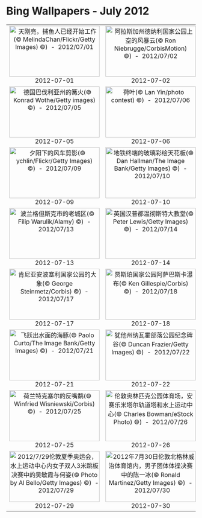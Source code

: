 # Bing Wallpapers - July 2012

| | | | |
|:-------------------------:|:-------------------------:|:-------------------------:|:-------------------------:|
| <a href="https://bing.ee123.net/img/cn/fhd/2012/07/01.jpg" target="_blank"><img src="https://bing.ee123.net/img/cn/fhd/2012/07/01.jpg" width="240" height="135" alt="天刚亮，捕鱼人已经开始工作(© MelindaChan/Flickr/Getty Images) ©)  -  2012/07/01" title="天刚亮，捕鱼人已经开始工作(© MelindaChan/Flickr/Getty Images) ©)  -  2012/07/01"></a><br>2012-07-01<br> | <a href="https://bing.ee123.net/img/cn/fhd/2012/07/02.jpg" target="_blank"><img src="https://bing.ee123.net/img/cn/fhd/2012/07/02.jpg" width="240" height="135" alt="阿拉斯加州德纳利国家公园上空的风暴云(© Ron Niebrugge/CorbisMotion) ©)  -  2012/07/02" title="阿拉斯加州德纳利国家公园上空的风暴云(© Ron Niebrugge/CorbisMotion) ©)  -  2012/07/02"></a><br>2012-07-02<br> | <a href="https://bing.ee123.net/img/cn/fhd/2012/07/03.jpg" target="_blank"><img src="https://bing.ee123.net/img/cn/fhd/2012/07/03.jpg" width="240" height="135" alt="上海外滩观光隧道(© Dennis Degnan/Corbis) ©)  -  2012/07/03" title="上海外滩观光隧道(© Dennis Degnan/Corbis) ©)  -  2012/07/03"></a><br>2012-07-03<br> | <a href="https://bing.ee123.net/img/cn/fhd/2012/07/04.jpg" target="_blank"><img src="https://bing.ee123.net/img/cn/fhd/2012/07/04.jpg" width="240" height="135" alt="经过撒哈拉沙漠的骆驼商队(© Frans Lemmens/Super Stock) ©)  -  2012/07/04" title="经过撒哈拉沙漠的骆驼商队(© Frans Lemmens/Super Stock) ©)  -  2012/07/04"></a><br>2012-07-04<br> |
| <a href="https://bing.ee123.net/img/cn/fhd/2012/07/05.jpg" target="_blank"><img src="https://bing.ee123.net/img/cn/fhd/2012/07/05.jpg" width="240" height="135" alt="德国巴伐利亚州的篝火(© Konrad Wothe/Getty images) ©)  -  2012/07/05" title="德国巴伐利亚州的篝火(© Konrad Wothe/Getty images) ©)  -  2012/07/05"></a><br>2012-07-05<br> | <a href="https://bing.ee123.net/img/cn/fhd/2012/07/06.jpg" target="_blank"><img src="https://bing.ee123.net/img/cn/fhd/2012/07/06.jpg" width="240" height="135" alt="荷叶(© Lan Yin/photo contest) ©)  -  2012/07/06" title="荷叶(© Lan Yin/photo contest) ©)  -  2012/07/06"></a><br>2012-07-06<br> | <a href="https://bing.ee123.net/img/cn/fhd/2012/07/07.jpg" target="_blank"><img src="https://bing.ee123.net/img/cn/fhd/2012/07/07.jpg" width="240" height="135" alt="佐治亚州公园内的喷泉广场(© Russell Kord/Aurora Photos) ©)  -  2012/07/07" title="佐治亚州公园内的喷泉广场(© Russell Kord/Aurora Photos) ©)  -  2012/07/07"></a><br>2012-07-07<br> | <a href="https://bing.ee123.net/img/cn/fhd/2012/07/08.jpg" target="_blank"><img src="https://bing.ee123.net/img/cn/fhd/2012/07/08.jpg" width="240" height="135" alt="日月潭(© JUN/Flickr/Getty Images) ©)  -  2012/07/08" title="日月潭(© JUN/Flickr/Getty Images) ©)  -  2012/07/08"></a><br>2012-07-08<br> |
| <a href="https://bing.ee123.net/img/cn/fhd/2012/07/09.jpg" target="_blank"><img src="https://bing.ee123.net/img/cn/fhd/2012/07/09.jpg" width="240" height="135" alt="夕阳下的风车剪影(© ychlin/Flickr/Getty Images) ©)  -  2012/07/09" title="夕阳下的风车剪影(© ychlin/Flickr/Getty Images) ©)  -  2012/07/09"></a><br>2012-07-09<br> | <a href="https://bing.ee123.net/img/cn/fhd/2012/07/10.jpg" target="_blank"><img src="https://bing.ee123.net/img/cn/fhd/2012/07/10.jpg" width="240" height="135" alt="地铁终端的玻璃彩绘天花板(© Dan Hallman/The Image Bank/Getty Images) ©)  -  2012/07/10" title="地铁终端的玻璃彩绘天花板(© Dan Hallman/The Image Bank/Getty Images) ©)  -  2012/07/10"></a><br>2012-07-10<br> | <a href="https://bing.ee123.net/img/cn/fhd/2012/07/11.jpg" target="_blank"><img src="https://bing.ee123.net/img/cn/fhd/2012/07/11.jpg" width="240" height="135" alt="飞行中的凤蝶(© Lawren/Flickr/Getty Images) ©)  -  2012/07/11" title="飞行中的凤蝶(© Lawren/Flickr/Getty Images) ©)  -  2012/07/11"></a><br>2012-07-11<br> | <a href="https://bing.ee123.net/img/cn/fhd/2012/07/12.jpg" target="_blank"><img src="https://bing.ee123.net/img/cn/fhd/2012/07/12.jpg" width="240" height="135" alt="台湾澎湖双心石沪(© Lawren/Flickr/Getty Images) ©)  -  2012/07/12" title="台湾澎湖双心石沪(© Lawren/Flickr/Getty Images) ©)  -  2012/07/12"></a><br>2012-07-12<br> |
| <a href="https://bing.ee123.net/img/cn/fhd/2012/07/13.jpg" target="_blank"><img src="https://bing.ee123.net/img/cn/fhd/2012/07/13.jpg" width="240" height="135" alt="波兰格但斯克市的老城区(© Filip Warulik/Alamy) ©)  -  2012/07/13" title="波兰格但斯克市的老城区(© Filip Warulik/Alamy) ©)  -  2012/07/13"></a><br>2012-07-13<br> | <a href="https://bing.ee123.net/img/cn/fhd/2012/07/14.jpg" target="_blank"><img src="https://bing.ee123.net/img/cn/fhd/2012/07/14.jpg" width="240" height="135" alt="英国汉普郡温彻斯特大教堂(© Peter Lewis/Getty Images) ©)  -  2012/07/14" title="英国汉普郡温彻斯特大教堂(© Peter Lewis/Getty Images) ©)  -  2012/07/14"></a><br>2012-07-14<br> | <a href="https://bing.ee123.net/img/cn/fhd/2012/07/15.jpg" target="_blank"><img src="https://bing.ee123.net/img/cn/fhd/2012/07/15.jpg" width="240" height="135" alt="福克兰群岛的黑眉信天翁一家(© Steve Bloom Images/Alamy) ©)  -  2012/07/15" title="福克兰群岛的黑眉信天翁一家(© Steve Bloom Images/Alamy) ©)  -  2012/07/15"></a><br>2012-07-15<br> | <a href="https://bing.ee123.net/img/cn/fhd/2012/07/16.jpg" target="_blank"><img src="https://bing.ee123.net/img/cn/fhd/2012/07/16.jpg" width="240" height="135" alt="黄河壶口瀑布(© View Stock/Stock Connection/Aurora Photos) ©)  -  2012/07/16" title="黄河壶口瀑布(© View Stock/Stock Connection/Aurora Photos) ©)  -  2012/07/16"></a><br>2012-07-16<br> |
| <a href="https://bing.ee123.net/img/cn/fhd/2012/07/17.jpg" target="_blank"><img src="https://bing.ee123.net/img/cn/fhd/2012/07/17.jpg" width="240" height="135" alt="肯尼亚安波塞利国家公园的大象(© George Steinmetz/Corbis) ©)  -  2012/07/17" title="肯尼亚安波塞利国家公园的大象(© George Steinmetz/Corbis) ©)  -  2012/07/17"></a><br>2012-07-17<br> | <a href="https://bing.ee123.net/img/cn/fhd/2012/07/18.jpg" target="_blank"><img src="https://bing.ee123.net/img/cn/fhd/2012/07/18.jpg" width="240" height="135" alt="贾斯珀国家公园阿萨巴斯卡瀑布(© Ken Gillespie/Corbis) ©)  -  2012/07/18" title="贾斯珀国家公园阿萨巴斯卡瀑布(© Ken Gillespie/Corbis) ©)  -  2012/07/18"></a><br>2012-07-18<br> | <a href="https://bing.ee123.net/img/cn/fhd/2012/07/19.jpg" target="_blank"><img src="https://bing.ee123.net/img/cn/fhd/2012/07/19.jpg" width="240" height="135" alt="墨西哥湾的月偏食(© David Nunuk/Corbis) ©)  -  2012/07/19" title="墨西哥湾的月偏食(© David Nunuk/Corbis) ©)  -  2012/07/19"></a><br>2012-07-19<br> | <a href="https://bing.ee123.net/img/cn/fhd/2012/07/20.jpg" target="_blank"><img src="https://bing.ee123.net/img/cn/fhd/2012/07/20.jpg" width="240" height="135" alt="西班牙卡斯蒂利亚-莱昂的向日葵园(© Jesus Gonzalez/Getty Images) ©)  -  2012/07/20" title="西班牙卡斯蒂利亚-莱昂的向日葵园(© Jesus Gonzalez/Getty Images) ©)  -  2012/07/20"></a><br>2012-07-20<br> |
| <a href="https://bing.ee123.net/img/cn/fhd/2012/07/21.jpg" target="_blank"><img src="https://bing.ee123.net/img/cn/fhd/2012/07/21.jpg" width="240" height="135" alt="飞跃出水面的海豚(© Paolo Curto/The Image Bank/Getty Images) ©)  -  2012/07/21" title="飞跃出水面的海豚(© Paolo Curto/The Image Bank/Getty Images) ©)  -  2012/07/21"></a><br>2012-07-21<br> | <a href="https://bing.ee123.net/img/cn/fhd/2012/07/22.jpg" target="_blank"><img src="https://bing.ee123.net/img/cn/fhd/2012/07/22.jpg" width="240" height="135" alt="犹他州纳瓦霍部落公园纪念碑谷(© Duncan Frazier/Getty Images) ©)  -  2012/07/22" title="犹他州纳瓦霍部落公园纪念碑谷(© Duncan Frazier/Getty Images) ©)  -  2012/07/22"></a><br>2012-07-22<br> | <a href="https://bing.ee123.net/img/cn/fhd/2012/07/23.jpg" target="_blank"><img src="https://bing.ee123.net/img/cn/fhd/2012/07/23.jpg" width="240" height="135" alt="在阿拉斯加州威廉王子湾梳洗的海獭(© Donald M. Jones/Minden Pictures/Corbis) ©)  -  2012/07/23" title="在阿拉斯加州威廉王子湾梳洗的海獭(© Donald M. Jones/Minden Pictures/Corbis) ©)  -  2012/07/23"></a><br>2012-07-23<br> | <a href="https://bing.ee123.net/img/cn/fhd/2012/07/24.jpg" target="_blank"><img src="https://bing.ee123.net/img/cn/fhd/2012/07/24.jpg" width="240" height="135" alt="泰国南部海滩上的遮阳伞(© Ocean/Corbis) ©)  -  2012/07/24" title="泰国南部海滩上的遮阳伞(© Ocean/Corbis) ©)  -  2012/07/24"></a><br>2012-07-24<br> |
| <a href="https://bing.ee123.net/img/cn/fhd/2012/07/25.jpg" target="_blank"><img src="https://bing.ee123.net/img/cn/fhd/2012/07/25.jpg" width="240" height="135" alt="荷兰特克塞尔的反嘴鹬(© Winfried Wisniewski/Corbis) ©)  -  2012/07/25" title="荷兰特克塞尔的反嘴鹬(© Winfried Wisniewski/Corbis) ©)  -  2012/07/25"></a><br>2012-07-25<br> | <a href="https://bing.ee123.net/img/cn/fhd/2012/07/26.jpg" target="_blank"><img src="https://bing.ee123.net/img/cn/fhd/2012/07/26.jpg" width="240" height="135" alt="伦敦奥林匹克公园体育场，安赛乐米塔尔轨道塔和水上运动中心(© Charles Bowman/eStock Photo) ©)  -  2012/07/26" title="伦敦奥林匹克公园体育场，安赛乐米塔尔轨道塔和水上运动中心(© Charles Bowman/eStock Photo) ©)  -  2012/07/26"></a><br>2012-07-26<br> | <a href="https://bing.ee123.net/img/cn/fhd/2012/07/27.jpg" target="_blank"><img src="https://bing.ee123.net/img/cn/fhd/2012/07/27.jpg" width="240" height="135" alt="伦敦斯特拉特福奥林匹克体育场(© Michael Steele/Getty Images) ©)  -  2012/07/27" title="伦敦斯特拉特福奥林匹克体育场(© Michael Steele/Getty Images) ©)  -  2012/07/27"></a><br>2012-07-27<br> | <a href="https://bing.ee123.net/img/cn/fhd/2012/07/28.jpg" target="_blank"><img src="https://bing.ee123.net/img/cn/fhd/2012/07/28.jpg" width="240" height="135" alt="伦敦奥运会水上运动中心的游泳馆(© GEOFF CADDICK/epa/Corbis) ©)  -  2012/07/28" title="伦敦奥运会水上运动中心的游泳馆(© GEOFF CADDICK/epa/Corbis) ©)  -  2012/07/28"></a><br>2012-07-28<br> |
| <a href="https://bing.ee123.net/img/cn/fhd/2012/07/29.jpg" target="_blank"><img src="https://bing.ee123.net/img/cn/fhd/2012/07/29.jpg" width="240" height="135" alt="2012/7/29伦敦夏季奥运会，水上运动中心内女子双人3米跳板决赛中的吴敏霞与何姿(© Photo by Al Bello/Getty Images) ©)  -  2012/07/29" title="2012/7/29伦敦夏季奥运会，水上运动中心内女子双人3米跳板决赛中的吴敏霞与何姿(© Photo by Al Bello/Getty Images) ©)  -  2012/07/29"></a><br>2012-07-29<br> | <a href="https://bing.ee123.net/img/cn/fhd/2012/07/30.jpg" target="_blank"><img src="https://bing.ee123.net/img/cn/fhd/2012/07/30.jpg" width="240" height="135" alt="2012年7月30日伦敦北格林威治体育馆内，男子团体体操决赛中的陈一冰(© Ronald Martinez/Getty Images) ©)  -  2012/07/30" title="2012年7月30日伦敦北格林威治体育馆内，男子团体体操决赛中的陈一冰(© Ronald Martinez/Getty Images) ©)  -  2012/07/30"></a><br>2012-07-30<br> | <a href="https://bing.ee123.net/img/cn/fhd/2012/07/31.jpg" target="_blank"><img src="https://bing.ee123.net/img/cn/fhd/2012/07/31.jpg" width="240" height="135" alt="2012年7月31日伦敦奥运水上运动中心内，女子200米个人混合泳决赛中的叶诗文(© Al Bello/Getty Images) ©)  -  2012/07/31" title="2012年7月31日伦敦奥运水上运动中心内，女子200米个人混合泳决赛中的叶诗文(© Al Bello/Getty Images) ©)  -  2012/07/31"></a><br>2012-07-31<br> |  |
